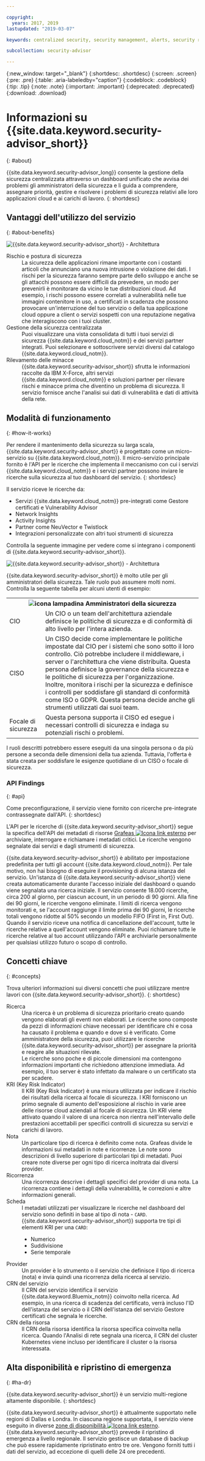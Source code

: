 ```yaml
---

copyright:
  years: 2017, 2019
lastupdated: "2019-03-07"

keywords: centralized security, security management, alerts, security risk, insights, threat detection

subcollection: security-advisor

---
```


{:new_window: target="_blank"}
{:shortdesc: .shortdesc}
{:screen: .screen}
{:pre: .pre}
{:table: .aria-labeledby="caption"}
{:codeblock: .codeblock}
{:tip: .tip}
{:note: .note}
{:important: .important}
{:deprecated: .deprecated}
{:download: .download}

# Informazioni su {{site.data.keyword.security-advisor_short}}
{: #about}

{{site.data.keyword.security-advisor_long}} consente la gestione della sicurezza centralizzata attraverso un dashboard unificato che avvisa dei problemi gli amministratori della sicurezza e li guida a comprendere, assegnare priorità, gestire e risolvere i problemi di sicurezza relativi alle loro applicazioni cloud e ai carichi di lavoro.
{: shortdesc}

## Vantaggi dell'utilizzo del servizio
{: #about-benefits}

![{{site.data.keyword.security-advisor_short}} - Architettura](images/sa-benefits.png)


<dl>
  <dt>Rischio e postura di sicurezza</dt>
    <dd>La sicurezza delle applicazioni rimane importante con i costanti articoli che annunciano una nuova intrusione o violazione dei dati. I rischi per la sicurezza faranno sempre parte dello sviluppo e anche se gli attacchi possono essere difficili da prevedere, un modo per prevenirli è monitorare da vicino le tue distribuzioni cloud. Ad esempio, i rischi possono essere correlati a vulnerabilità nelle tue immagini contenitore in uso, a certificati in scadenza che possono provocare un'interruzione del tuo servizio o della tua applicazione cloud oppure a client o servizi sospetti con una reputazione negativa che interagiscono con i tuoi cluster.</dd>
  <dt>Gestione della sicurezza centralizzata</dt>
    <dd>Puoi visualizzare una vista consolidata di tutti i tuoi servizi di sicurezza {{site.data.keyword.cloud_notm}} e dei servizi partner integrati. Puoi selezionare e sottoscrivere servizi diversi dal catalogo {{site.data.keyword.cloud_notm}}.</dd>
  <dt>Rilevamento delle minacce</dt>
    <dd>{{site.data.keyword.security-advisor_short}} sfrutta le informazioni raccolte da IBM X-Force, altri servizi {{site.data.keyword.cloud_notm}} e soluzioni partner per rilevare rischi e minacce prima che diventino un problema di sicurezza. Il servizio fornisce anche l'analisi sui dati di vulnerabilità e dati di attività della rete.</dd>
</dl>


## Modalità di funzionamento
{: #how-it-works}

Per rendere il mantenimento della sicurezza su larga scala, {{site.data.keyword.security-advisor_short}} è progettato come un micro-servizio su {{site.data.keyword.cloud_notm}}. Il micro-servizio principale fornito è l'API per le ricerche che implementa il meccanismo con cui i servizi {{site.data.keyword.cloud_notm}} e i servizi partner possono inviare le ricerche sulla sicurezza al tuo dashboard del servizio.
{: shortdesc}

Il servizio riceve le ricerche da:
* Servizi {{site.data.keyword.cloud_notm}} pre-integrati come Gestore certificati e Vulnerability Advisor
* Network Insights
* Activity Insights
* Partner come NeuVector e Twistlock
* Integrazioni personalizzate con altri tuoi strumenti di sicurezza

Controlla la seguente immagine per vedere come si integrano i componenti di {{site.data.keyword.security-advisor_short}}.

![{{site.data.keyword.security-advisor_short}} - Architettura](images/how-it-works.png)



{{site.data.keyword.security-advisor_short}} è molto utile per gli amministratori della sicurezza. Tale ruolo può assumere molti nomi. Controlla la seguente tabella per alcuni utenti di esempio:

<table>
  <tr>
    <th colspan=2><img src="images/idea.png" alt="icona lampadina"/> Amministratori della sicurezza</th>
  </tr>
  <tr>
    <td>CIO</td>
    <td>Un CIO o un team dell'architettura aziendale definisce le politiche di sicurezza e di conformità di alto livello per l'intera azienda.</td>
  </tr>
  <tr>
    <td>CISO</td>
    <td>Un CISO decide come implementare le politiche impostate dal CIO per i sistemi che sono sotto il loro controllo. Ciò potrebbe includere il middleware, i server o l'architettura che viene distribuita. Questa persona definisce la governance della sicurezza e le politiche di sicurezza per l'organizzazione. Inoltre, monitora i rischi per la sicurezza e definisce i controlli per soddisfare gli standard di conformità come ISO o GDPR. Questa persona decide anche gli strumenti utilizzati dai suoi team.</td>
  </tr>
  <tr>
    <td>Focale di sicurezza</td>
    <td>Questa persona supporta il CISO ed esegue i necessari controlli di sicurezza e indaga su potenziali rischi o problemi. </td>
  </tr>
</table>

I ruoli descritti potrebbero essere eseguiti da una singola persona o da più persone a seconda delle dimensioni della tua azienda. Tuttavia, l'offerta è stata creata per soddisfare le esigenze quotidiane di un CISO o focale di sicurezza.


### API Findings
{: #api}

Come preconfigurazione, il servizio viene fornito con ricerche pre-integrate contrassegnate dall'API.
{: shortdesc}

L'API per le ricerche di {{site.data.keyword.security-advisor_short}} segue la specifica dell'API dei metadati di risorse <a href="http://grafeas.ng.bluemix.net/ui/" target="_blank">Grafeas <img src="../../icons/launch-glyph.svg" alt="Icona link esterno"></a> per archiviare, interrogare e richiamare i metadati critici. Le ricerche vengono segnalate dai servizi e dagli strumenti di sicurezza.

{{site.data.keyword.security-advisor_short}} è abilitato per impostazione predefinita per tutti gli account {{site.data.keyword.cloud_notm}}. Per tale motivo, non hai bisogno di eseguire il provisioning di alcuna istanza del servizio. Un'istanza di {{site.data.keyword.security-advisor_short}} viene creata automaticamente durante l'accesso iniziale del dashboard o quando viene segnalata una ricerca iniziale. Il servizio consente 18.000 ricerche, circa 200 al giorno, per ciascun account, in un periodo di 90 giorni. Alla fine dei 90 giorni, le ricerche vengono eliminate. I limiti di ricerca vengono monitorati e, se l'account raggiunge il limite prima dei 90 giorni, le ricerche totali vengono ridotte al 50% secondo un modello FIFO (First in, First Out). Quando il servizio riceve una notifica di cancellazione dell'account, tutte le ricerche relative a quell'account vengono eliminate. Puoi richiamare tutte le ricerche relative al tuo account utilizzando l'API e archiviarle personalmente per qualsiasi utilizzo futuro o scopo di controllo.


## Concetti chiave
{: #concepts}

Trova ulteriori informazioni sui diversi concetti che puoi utilizzare mentre lavori con {{site.data.keyword.security-advisor_short}}.
{: shortdesc}

<dl>
  <dt>Ricerca</dt>
    <dd>Una ricerca è un problema di sicurezza prioritario creato quando vengono elaborati gli eventi non elaborati. Le ricerche sono composte da pezzi di informazioni chiave necessari per identificare chi e cosa ha causato il problema e quando e dove si è verificato. Come amministratore della sicurezza, puoi utilizzare le ricerche {{site.data.keyword.security-advisor_short}} per assegnare la priorità e reagire alle situazioni rilevate.</br> Le ricerche sono poche e di piccole dimensioni ma contengono informazioni importanti che richiedono attenzione immediata. Ad esempio, il tuo server è stato infettato da malware o un certificato sta per scadere.</dd>
  <dt>KRI (Key Risk Indicator)</dt>
    <dd>Il KRI (Key Risk Indicator) è una misura utilizzata per indicare il rischio dei risultati della ricerca al focale di sicurezza. I KRI forniscono un primo segnale di aumento dell'esposizione al rischio in varie aree delle risorse cloud aziendali al focale di sicurezza. Un KRI viene attivato quando il valore di una ricerca non rientra nell'intervallo delle prestazioni accettabili per specifici controlli di sicurezza su servizi e carichi di lavoro.</dd>
  <dt>Nota</dt>
    <dd>Un particolare tipo di ricerca è definito come nota. Grafeas divide le informazioni sui metadati in note e ricorrenze. Le note sono descrizioni di livello superiore di particolari tipi di metadati. Puoi creare note diverse per ogni tipo di ricerca inoltrata dai diversi provider.</dd>
  <dt>Ricorrenza</dt>
    <dd>Una ricorrenza descrive i dettagli specifici del provider di una nota. La ricorrenza contiene i dettagli della vulnerabilità, le correzioni e altre informazioni generali.</dd>
  <dt>Scheda</dt>
    <dd>I metadati utilizzati per visualizzare le ricerche nel dashboard del servizio sono definiti in base al tipo di nota - <code>CARD</code>. {{site.data.keyword.security-advisor_short}} supporta tre tipi di elementi KRI per una <code>CARD</code>: <ul><li>Numerico</li><li>Suddivisione</li><li>Serie temporale</li></ul></dd>
  <dt>Provider</dt>
    <dd>Un provider è lo strumento o il servizio che definisce il tipo di ricerca (nota) e invia quindi una ricorrenza della ricerca al servizio.</dd>
  <dt>CRN del servizio</dt>
    <dd>Il CRN del servizio identifica il servizio {{site.data.keyword.Bluemix_notm}} coinvolto nella ricerca. Ad esempio, in una ricerca di scadenza del certificato, verrà incluso l'ID dell'istanza del servizio o il CRN dell'istanza del servizio Gestore certificati che segnala le ricerche.</dd>
  <dt>CRN della risorsa</dt>
    <dd>Il CRN della risorsa identifica la risorsa specifica coinvolta nella ricerca. Quando l'Analisi di rete segnala una ricerca, il CRN del cluster Kubernetes viene incluso per identificare il cluster o la risorsa interessata.</dd>
</dl>


## Alta disponibilità e ripristino di emergenza
{: #ha-dr}

{{site.data.keyword.security-advisor_short}} è un servizio multi-regione altamente disponibile.
{: shortdesc}

{{site.data.keyword.security-advisor_short}} è attualmente supportato nelle regioni di Dallas e Londra. In ciascuna regione supportata, il servizio viene eseguito in diverse <a href="https://www.ibm.com/blogs/bluemix/2018/06/improving-app-availability-multizone-clusters/" target="_blank">zone di disponibilità <img src="../../icons/launch-glyph.svg" alt="Icona link esterno"></a>. {{site.data.keyword.security-advisor_short}} prevede il ripristino di emergenza a livello regionale. Il servizio gestisce un database di backup che può essere rapidamente ripristinato entro tre ore. Vengono forniti tutti i dati del servizio, ad eccezione di quelli delle 24 ore precedenti.
